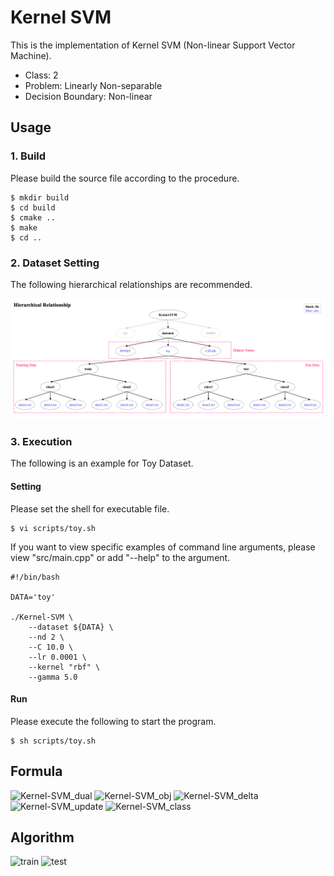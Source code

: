 # Kernel SVM

This is the implementation of Kernel SVM (Non-linear Support Vector Machine).

- Class: 2
- Problem: Linearly Non-separable
- Decision Boundary: Non-linear

## Usage

### 1. Build
Please build the source file according to the procedure.
~~~
$ mkdir build
$ cd build
$ cmake ..
$ make
$ cd ..
~~~

### 2. Dataset Setting

The following hierarchical relationships are recommended.

![Kernel-SVM_dataset](datasets/dataset.png)

### 3. Execution

The following is an example for Toy Dataset.

#### Setting
Please set the shell for executable file.
~~~
$ vi scripts/toy.sh
~~~
If you want to view specific examples of command line arguments, please view "src/main.cpp" or add "--help" to the argument.
~~~
#!/bin/bash

DATA='toy'

./Kernel-SVM \
    --dataset ${DATA} \
    --nd 2 \
    --C 10.0 \
    --lr 0.0001 \
    --kernel "rbf" \
    --gamma 5.0
~~~

#### Run
Please execute the following to start the program.
~~~
$ sh scripts/toy.sh
~~~


## Formula

![Kernel-SVM_dual](https://user-images.githubusercontent.com/56967584/130267966-98d98cb9-bfb0-4d85-aba6-606ba7b04568.png)
![Kernel-SVM_obj](https://user-images.githubusercontent.com/56967584/130268001-7c4fd249-c8a3-4b8c-bfbc-bdb9a1b9ec78.png)
![Kernel-SVM_delta](https://user-images.githubusercontent.com/56967584/130268014-4a2ac9fa-9491-407c-a925-5eecbb665039.png)
![Kernel-SVM_update](https://user-images.githubusercontent.com/56967584/130268022-7659c8ec-795d-465c-8e6d-b8ec923e7cfa.png)
![Kernel-SVM_class](https://user-images.githubusercontent.com/56967584/130281897-452729b3-c200-4fa7-8f57-20a2a1b6f296.png)


## Algorithm
![train](https://user-images.githubusercontent.com/56967584/130327320-5855fdfc-eb53-4407-a8a3-ad885805786e.png)
![test](https://user-images.githubusercontent.com/56967584/130327324-6c89897b-123f-4b0a-9360-375679932033.png)

